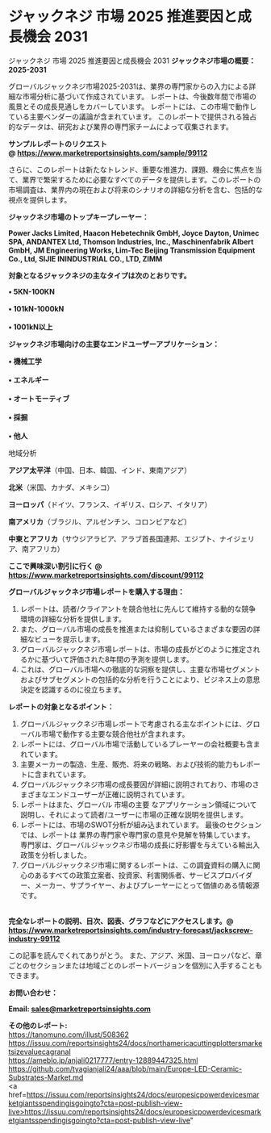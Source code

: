 # ジャックネジ 市場 2025 推進要因と成長機会 2031
 ジャックネジ 市場 2025 推進要因と成長機会 2031
<strong><b>ジャックネジ市場の概要：2025-2031</b></strong>

グローバルジャックネジ市場2025-2031は、業界の専門家からの入力による詳細な市場分析に基づいて作成されています。 レポートは、今後数年間で市場の風景とその成長見通しをカバーしています。 レポートには、この市場で動作している主要ベンダーの議論が含まれています。 このレポートで提供される独占的なデータは、研究および業界の専門家チームによって収集されます。

<strong>サンプルレポートのリクエスト @ <a href=https://www.marketreportsinsights.com/sample/99112>https://www.marketreportsinsights.com/sample/99112</a></strong>

さらに、このレポートは新たなトレンド、重要な推進力、課題、機会に焦点を当て、業界で繁栄するために必要なすべてのデータを提供します。このレポートの市場調査は、業界内の現在および将来のシナリオの詳細な分析を含む、包括的な視点を提供します。

<strong>ジャックネジ市場のトップキープレーヤー：</strong>

<strong>Power Jacks Limited, Haacon Hebetechnik GmbH, Joyce Dayton, Unimec SPA, ANDANTEX Ltd, Thomson Industries, Inc., Maschinenfabrik Albert GmbH, JM Engineering Works, Lim-Tec Beijing Transmission Equipment Co., Ltd, SIJIE ININDUSTRIAL CO., LTD, ZIMM</strong>

<strong><b>対象となるジャックネジの主なタイプは次のとおりです。</b></strong>

<strong>• 5KN-100KN<br><br>• 101kN-1000kN<br><br>• 1001kN以上</strong>

<strong><b>ジャックネジ市場向けの主要なエンドユーザーアプリケーション：</b></strong>

<strong>• 機械工学<br><br>• エネルギー<br><br>• オートモーティブ<br><br>• 採掘<br><br>• 他人</strong>

 地域分析

<strong><b>アジア太平洋</b></strong>（中国、日本、韓国、インド、東南アジア）

<strong><b>北米</b></strong>（米国、カナダ、メキシコ）

<strong><b>ヨーロッパ</b></strong>（ドイツ、フランス、イギリス、ロシア、イタリア）

<strong><b>南アメリカ</b></strong>（ブラジル、アルゼンチン、コロンビアなど）

<strong><b>中東とアフリカ</b></strong>（サウジアラビア、アラブ首長国連邦、エジプト、ナイジェリア、南アフリカ）

<strong>ここで興味深い割引に行く @ <a href=https://www.marketreportsinsights.com/discount/99112>https://www.marketreportsinsights.com/discount/99112</a></strong>

<strong><b>グローバルジャックネジ市場レポートを購入する理由：</b></strong>
<ol>
  <li>レポートは、読者/クライアントを競合他社に先んじて維持する動的な競争環境の詳細な分析を提供します。</li>
  <li>また、グローバル市場の成長を推進または抑制しているさまざまな要因の詳細なビューを提示します。</li>
  <li>グローバルジャックネジ市場レポートは、市場の成長がどのように推定されるかに基づいて評価された8年間の予測を提供します。</li>
  <li>これは、グローバル市場への徹底的な洞察を提供し、主要な市場セグメントおよびサブセグメントの包括的な分析を行うことにより、ビジネス上の意思決定を認識するのに役立ちます。</li>
</ol>
<strong><b>レポートの対象となるポイント：</b></strong>
<ol>
  <li>グローバルジャックネジ市場レポートで考慮される主なポイントには、グローバル市場で動作する主要な競合他社が含まれます。</li>
  <li>レポートには、グローバル市場で活動しているプレーヤーの会社概要も含まれています。</li>
  <li>主要メーカーの製造、生産、販売、将来の戦略、および技術的能力もレポートに含まれています。</li>
  <li>グローバルジャックネジ市場の成長要因が詳細に説明されており、市場のさまざまなエンドユーザーが正確に説明されています。</li>
  <li>レポートはまた、グローバル 市場の主要 なアプリケーション領域について説明し、それによって読者/ユーザーに市場の正確な説明を提供します。</li>
  <li>レポートには、市場のSWOT分析が組み込まれています。 最後のセクションでは、レポートは 業界の専門家や専門家の意見や見解を特集しています。 専門家は、グローバルジャックネジ市場の成長に好影響を与えている輸出入政策を分析しました。</li>
  <li>グローバルジャックネジ市場に関するレポートは、この調査資料の購入に関心のあるすべての政策立案者、投資家、利害関係者、サービスプロバイダー、メーカー、サプライヤー、およびプレーヤーにとって価値のある情報源です。</li>
</ol><br>
<strong>完全なレポートの説明、目次、図表、グラフなどにアクセスします。@ <a href=https://www.marketreportsinsights.com/industry-forecast/jackscrew-industry-99112>https://www.marketreportsinsights.com/industry-forecast/jackscrew-industry-99112</a></strong>

この記事を読んでくれてありがとう。 また、アジア、米国、ヨーロッパなど、章ごとのセクションまたは地域ごとのレポートバージョンを個別に入手することもできます。

<strong><b>お問い合わせ：</b></strong>

<strong>Email: </strong><a href=mailto:sales@marketreportsinsights.com><strong>sales@marketreportsinsights.com</strong></a>

<strong>その他のレポート:</strong>
<br>
<a href=https://tanomuno.com/illust/508362>https://tanomuno.com/illust/508362</a>
<br>
<a href=https://issuu.com/reportsinsights24/docs/northamericacuttingplottersmarketsizevaluecagranal>https://issuu.com/reportsinsights24/docs/northamericacuttingplottersmarketsizevaluecagranal</a>
<br>
<a href=https://ameblo.jp/anjali0217777/entry-12889447325.html>https://ameblo.jp/anjali0217777/entry-12889447325.html</a>
<br>
<a href=https://github.com/tyagianjali24/aaa/blob/main/Europe-LED-Ceramic-Substrates-Market.md>https://github.com/tyagianjali24/aaa/blob/main/Europe-LED-Ceramic-Substrates-Market.md</a>
<br>
<a href=https://issuu.com/reportsinsights24/docs/europesicpowerdevicesmarketgiantsspendingisgoingto?cta=post-publish-view-live>https://issuu.com/reportsinsights24/docs/europesicpowerdevicesmarketgiantsspendingisgoingto?cta=post-publish-view-live</a>"
